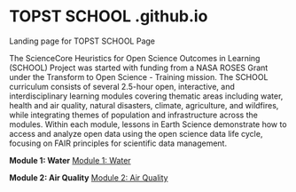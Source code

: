 # TOPST SCHOOL .github.io

Landing page for TOPST SCHOOL Page

The ScienceCore Heuristics for Open Science Outcomes in Learning (SCHOOL) Project was started with funding from a NASA ROSES Grant under the Transform to Open Science - Training mission. The SCHOOL curriculum consists of several 2.5-hour open, interactive, and interdisciplinary learning modules covering thematic areas including water, health and air quality, natural disasters, climate, agriculture, and wildfires, while integrating themes of population and infrastructure across the modules. Within each module, lessons in Earth Science demonstrate how to access and analyze open data using the open science data life cycle, focusing on FAIR principles for scientific data management.

**Module 1: Water**
[Module 1: Water](https://ciesin-geospatial.github.io/TOPSTSCHOOL-water/)


**Module 2: Air Quality**
[Module 2: Air Quality](https://ciesin-geospatial.github.io/TOPSTSCHOOL-air-quality/)

